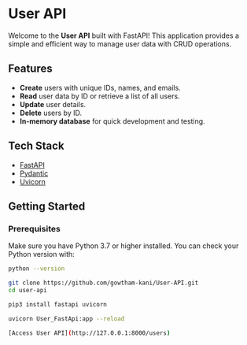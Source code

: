 # User API

Welcome to the **User API** built with FastAPI! This application provides a simple and efficient way to manage user data with CRUD operations.

## Features

- **Create** users with unique IDs, names, and emails.
- **Read** user data by ID or retrieve a list of all users.
- **Update** user details.
- **Delete** users by ID.
- **In-memory database** for quick development and testing.

## Tech Stack

- [FastAPI](https://fastapi.tiangolo.com/)
- [Pydantic](https://pydantic-docs.helpmanual.io/)
- [Uvicorn](https://www.uvicorn.org/)

## Getting Started

### Prerequisites

Make sure you have Python 3.7 or higher installed. You can check your Python version with:

```bash
python --version

git clone https://github.com/gowtham-kani/User-API.git
cd user-api

pip3 install fastapi uvicorn

uvicorn User_FastApi:app --reload

[Access User API](http://127.0.0.1:8000/users)
